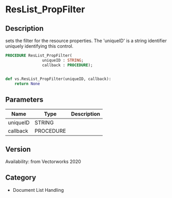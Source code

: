 # ResList_PropFilter

## Description
sets the filter for the resource properties. The 'uniqueID' is a string identifier uniquely identifying this control.

```pascal
PROCEDURE ResList_PropFilter(
				uniqueID : STRING;
				callback : PROCEDURE);
```

```python

def vs.ResList_PropFilter(uniqueID, callback):
    return None
```

## Parameters
|Name|Type|Description|
|---|---|---|
|uniqueID|STRING||
|callback|PROCEDURE||

## Version
Availability: from Vectorworks 2020
## Category
* Document List Handling

